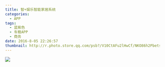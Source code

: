 ```yaml
---
title: 智+娱乐智能家居系统
categories:
  - APP
tags:
  - 蓝紫色
  - 车载APP
  - 商务
date: 2016-8-05 22:26:57
thumbnail: http://r.photo.store.qq.com/psb?/V10CtAFu2lHwCf/NKO86h2PbetsGE4tVo9jmgARDiXiGdPnQ7Zwx*cDqyI!/r/dPMAAAAAAAAA
---
```

<image style="margin:auto" src="http://wx2.sinaimg.cn/large/005YECPzly1flml4y6b0oj30ku464e81.jpg" />